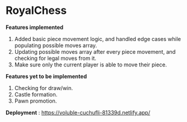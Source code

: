 # RoyalChess

**Features implemented**
1. Added basic piece movement logic, and handled edge cases while populating possible moves array.
2. Updating possible moves array after every piece movement, and checking for legal moves from it.
3. Make sure only the current player is able to move their piece.

**Features yet to be implemented**

1. Checking for draw/win.
2. Castle formation.
3. Pawn promotion.

**Deployment** : https://voluble-cuchufli-81339d.netlify.app/
